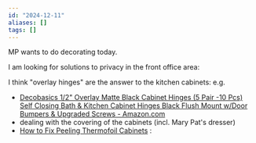 ```yaml
---
id: "2024-12-11"
aliases: []
tags: []
---
```


MP wants to do decorating today.

I am looking for solutions to privacy in the front office area:

I think "overlay hinges" are the answer to the kitchen cabinets: e.g.

- [Decobasics 1/2&quot; Overlay Matte Black Cabinet Hinges (5 Pair -10 Pcs) Self Closing Bath &amp; Kitchen Cabinet Hinges Black Flush Mount w/Door Bumpers &amp; Upgraded Screws - Amazon.com](https://www.amazon.com/Decobasics-Cabinets-Variable-Cupboard-Upgraded/dp/B09PB7NVGG?crid=JG5B9X3HJEZH&dib=eyJ2IjoiMSJ9.d5s_erZ-aXey-eg6Slw0Bqdy24zPsuC5-yJvoE4z7Sem93pXLGaJAwbLpFDFDPDITq5wxzU7IUdk7VD3f8-O6Ec64vytOuMlr3GFcojU0ODjajTy7cKeM2RIAY5ksWE0LPoZ-JmqOdDFXKGo8vlGflOBKEhI8uaWpa2tYGQDxEZwJYY_O1ttxQpy7oKevwoPyKJlA5vGovMFNMFS7IUrjPCr9ZLHvyhcoLlat90fHpReXg8f0608kpTa-czfkRSzFlp39llV3wjtK5fAeVmIxa78NnghHbAa0OEeuiNjPwA.U19ehibAlCfzfCQgbRt6SofnzoYdGN72jQkaOAkzlsg&dib_tag=se&keywords=overlay%2Bhinges&qid=1733927850&sprefix=overlay%2Bhinges%2Caps%2C307&sr=8-6&th=1)
- dealing with the covering of the cabinets (incl. Mary Pat's dresser)
- [How to Fix Peeling Thermofoil Cabinets](https://www.thespruce.com/gluing-thermofoil-on-mdf-cabinets-1821176)
  :
